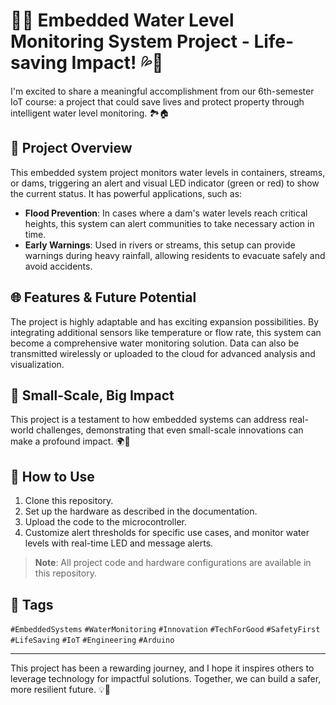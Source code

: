 
# 🌊💡 Embedded Water Level Monitoring System Project - Life-saving Impact! 💦🔋

I'm excited to share a meaningful accomplishment from our 6th-semester IoT course: a project that could save lives and protect property through intelligent water level monitoring. 🏞️🏠

## 🚨 Project Overview

This embedded system project monitors water levels in containers, streams, or dams, triggering an alert and visual LED indicator (green or red) to show the current status. It has powerful applications, such as:

- **Flood Prevention**: In cases where a dam's water levels reach critical heights, this system can alert communities to take necessary action in time.
- **Early Warnings**: Used in rivers or streams, this setup can provide warnings during heavy rainfall, allowing residents to evacuate safely and avoid accidents.

## 🌐 Features & Future Potential

The project is highly adaptable and has exciting expansion possibilities. By integrating additional sensors like temperature or flow rate, this system can become a comprehensive water monitoring solution. Data can also be transmitted wirelessly or uploaded to the cloud for advanced analysis and visualization.

## 🚧 Small-Scale, Big Impact

This project is a testament to how embedded systems can address real-world challenges, demonstrating that even small-scale innovations can make a profound impact. 🌍🔌

## 🚀 How to Use

1. Clone this repository.
2. Set up the hardware as described in the documentation.
3. Upload the code to the microcontroller.
4. Customize alert thresholds for specific use cases, and monitor water levels with real-time LED and message alerts.

> **Note**: All project code and hardware configurations are available in this repository.

## 🔖 Tags

`#EmbeddedSystems` `#WaterMonitoring` `#Innovation` `#TechForGood` `#SafetyFirst` `#LifeSaving` `#IoT` `#Engineering` `#Arduino`

---

This project has been a rewarding journey, and I hope it inspires others to leverage technology for impactful solutions. Together, we can build a safer, more resilient future. 💡💙
